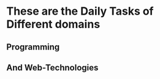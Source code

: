<h1> These are the Daily Tasks of Different domains </h1>
<h2> Programming </h2>
<h2> And Web-Technologies</h2>
